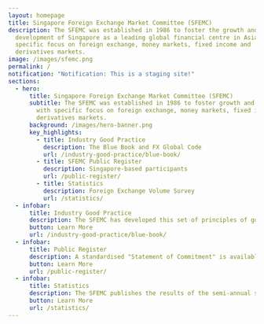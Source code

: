 ```yaml
---
layout: homepage
title: Singapore Foreign Exchange Market Committee (SFEMC)
description: The SFEMC was established in 1986 to foster the growth and
  development of Singapore as a leading global financial centre in Asia, with
  specific focus on foreign exchange, money markets, fixed income and
  derivatives markets.
image: /images/sfemc.png
permalink: /
notification: "Notification: This is a staging site!"
sections:
  - hero:
      title: Singapore Foreign Exchange Market Committee (SFEMC)
      subtitle: The SFEMC was established in 1986 to foster growth and development of Singapore,
        with specific focus on foreign exchange, money markets, fixed income and
        derivatives markets.
      background: /images/hero-banner.png
      key_highlights:
        - title: Industry Good Practice
          description: The Blue Book and FX Global Code
          url: /industry-good-practice/blue-book/
        - title: SFEMC Public Register
          description: Singapore-based participants
          url: /public-register/
        - title: Statistics
          description: Foreign Exchange Volume Survey
          url: /statistics/
  - infobar:
      title: Industry Good Practice
      description: The SFEMC has developed this set of principles of good practice, “The Singapore Guide to Conduct and Market Practices for the Wholesale Financial Markets”, also commonly referred to as “The Blue Book”. This Guide applies in parallel with the FX Global Code. The Guide, together with the Global Code, is intended to foster a high standard of conduct and good market practices, ensure equitable and healthy relationships between participants and facilitate market efficiency.
      button: Learn More
      url: /industry-good-practice/blue-book/
  - infobar:
      title: Public Register
      description: A standardised "Statement of Commitment" is available by which market participants can demonstrate their recognition of, and commitment to adopting the good practices set forth in the FX Global Code. 
      button: Learn More
      url: /public-register/
  - infobar:
      title: Statistics
      description: The SFEMC publishes the results of the semi-annual survey of foreign exchange volume in Singapore. The aim of the survey is to provide greater market transparency and better monitoring of foreign exchange activity. 
      button: Learn More
      url: /statistics/
---
```


